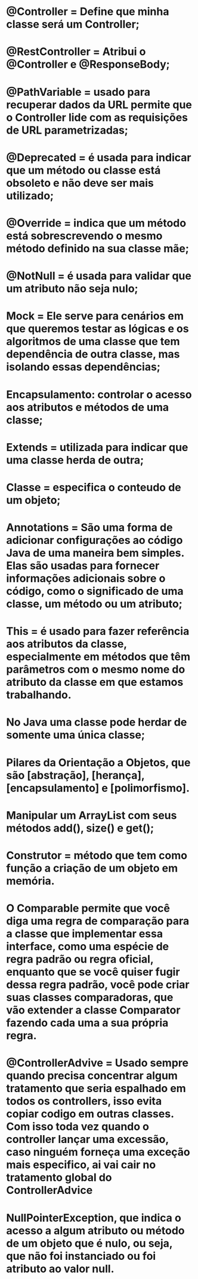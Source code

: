 # @Controller = Define que minha classe será um Controller;

# @RestController = Atribui o @Controller e @ResponseBody;

# @PathVariable = usado para recuperar dados da URL permite que o Controller lide com as requisições de URL parametrizadas;

# @Deprecated = é usada para indicar que um método ou classe está obsoleto e não deve ser mais utilizado;

# @Override = indica que um método está sobrescrevendo o mesmo método definido na sua classe mãe;

# @NotNull = é usada para validar que um atributo não seja nulo;

# Mock = Ele serve para cenários em que queremos testar as lógicas e os algoritmos de uma classe que tem dependência de outra classe, mas isolando essas dependências;

# Encapsulamento: controlar o acesso aos atributos e métodos de uma classe;

# Extends = utilizada para indicar que uma classe herda de outra;

# Classe = especifica o conteudo de um objeto;

# Annotations = São uma forma de adicionar configurações ao código Java de uma maneira bem simples. Elas são usadas para fornecer informações adicionais sobre o código, como o significado de uma classe, um método ou um atributo;

# This =  é usado para fazer referência aos atributos da classe, especialmente em métodos que têm parâmetros com o mesmo nome do atributo da classe em que estamos trabalhando.

#  No Java uma classe pode herdar de somente uma única classe;

#  Pilares da Orientação a Objetos, que são [abstração], [herança], [encapsulamento] e [polimorfismo].

# Manipular um ArrayList com seus métodos add(), size() e get();

# Construtor = método que tem como função a criação de um objeto em memória.

# O Comparable permite que você diga uma regra de comparação para a classe que implementar essa interface, como uma espécie de regra padrão ou regra oficial, enquanto que se você quiser fugir dessa regra padrão, você pode criar suas classes comparadoras, que vão extender a classe Comparator fazendo cada uma a sua própria regra.

# @ControllerAdvive = Usado sempre quando precisa concentrar algum tratamento que seria espalhado em todos os controllers, isso evita copiar codigo em outras classes. Com isso toda vez quando o controller lançar uma excessão, caso ninguém forneça uma exceção mais especifico, ai vai cair no tratamento global do ControllerAdvice

# NullPointerException, que indica o acesso a algum atributo ou método de um objeto que é nulo, ou seja, que não foi instanciado ou foi atributo ao valor null.